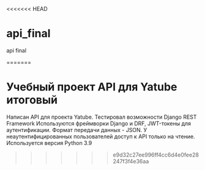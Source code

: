 <<<<<<< HEAD
# api_final
api final

=======
# Учебный проект API для Yatube итоговый

Написан API для проекта Yatube. Тестировал возможности Django REST Framework
Используются фреймворки Django и DRF, JWT-токены для аутентификации.
Формат передачи данных - JSON.
У неаутентифицированных пользователей доступ к API только на чтение.
Используется версия Python 3.9
>>>>>>> e9d32c27ee996ff4cc6d4e0fee28247f3f4e36aa


